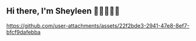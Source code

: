 ## Hi there, I'm Sheyleen 👋🏽👩🏽‍💻

https://github.com/user-attachments/assets/22f2bde3-2941-47e8-8ef7-bfcf9dafebba
